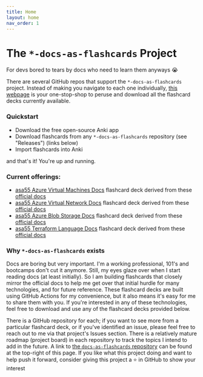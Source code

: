 ```yaml
---
title: Home
layout: home
nav_order: 1
---
```


# The `*-docs-as-flashcards` Project

For devs bored to tears by docs who need to learn them anyways 😭

There are several GitHub repos that support the `*-docs-as-flashcards` project. Instead of making you navigate to each one individually, [this webpage](https://asa55.github.io/docs-as-flashcards/) is your one-stop-shop to peruse and download all the flashcard decks currently available.

### Quickstart

- Download the free open-source Anki app
- Download flashcards from any `*-docs-as-flashcards` repository (see "Releases") (links below)
- Import flashcards into Anki

and that's it! You're up and running.

### Current offerings:

- [asa55 Azure Virtual Machines Docs](https://github.com/asa55/azure-virtual-machines-docs-as-flashcards/releases) flashcard deck derived from these [official docs](https://learn.microsoft.com/azure/virtual-machines/)
- [asa55 Azure Virtual Network Docs](https://github.com/asa55/azure-virtual-network-docs-as-flashcards/releases) flashcard deck derived from these [official docs](https://learn.microsoft.com/azure/virtual-network/)
- [asa55 Azure Blob Storage Docs](https://github.com/asa55/azure-blob-storage-docs-as-flashcards/releases) flashcard deck derived from these [official docs](https://learn.microsoft.com/azure/storage/blobs/)
- [asa55 Terraform Language Docs](https://github.com/asa55/terraform-language-docs-as-flashcards/releases) flashcard deck derived from these [official docs](https://developer.hashicorp.com/terraform/language)

### Why `*-docs-as-flashcards` exists

Docs are boring but very important. I'm a working professional, 101's and bootcamps don't cut it anymore. Still, my eyes glaze over when I start reading docs (at least initially). So I am building flashcards that closely mirror the official docs to help me get over that initial hurdle for many technologies, and for future reference. These flashcard decks are built using GitHub Actions for my convenience, but it also means it's easy for me to share them with you. If you're interested in any of these technologies, feel free to download and use any of the flashcard decks provided below.

There is a GitHub repository for each; if you want to see more from a particular flashcard deck, or if you've identified an issue, please feel free to reach out to me via that project's Issues section. There is a relatively mature roadmap (project board) in each repository to track the topics I intend to add in the future. A link to [the `docs-as-flashcards` repository](https://github.com/asa55/docs-as-flashcards) can be found at the top-right of this page. If you like what this project doing and want to help push it forward, consider giving this project a ⭐ in GitHub to show your interest
